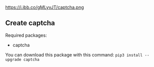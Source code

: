 https://i.ibb.co/gMLyvJT/captcha.png

Create captcha
-------------------------------
Required packages:
* captcha

You can download this package with this command:
`pip3 install --upgrade captcha`
